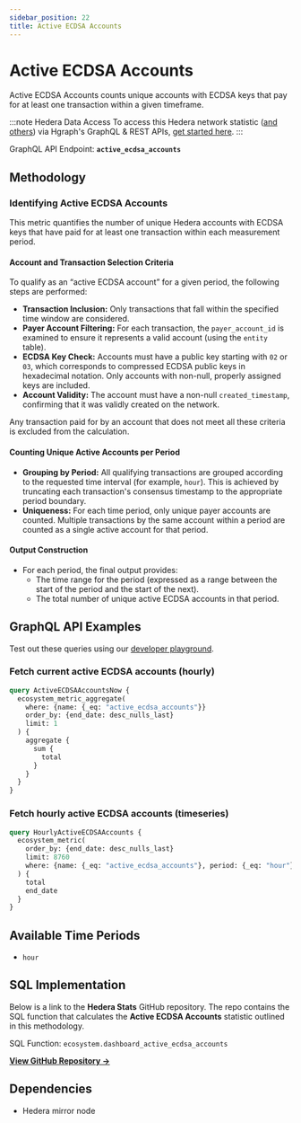 ```yaml
---
sidebar_position: 22
title: Active ECDSA Accounts
---
```


# Active ECDSA Accounts

Active ECDSA Accounts counts unique accounts with ECDSA keys that pay for at least one transaction within a given timeframe.

:::note Hedera Data Access
To access this Hedera network statistic ([and others](/category/hedera-stats/)) via Hgraph's GraphQL & REST APIs, [get started here](https://www.hgraph.com/hedera).
:::

GraphQL API Endpoint: **`active_ecdsa_accounts`**

## Methodology

### Identifying Active ECDSA Accounts

This metric quantifies the number of unique Hedera accounts with ECDSA keys that have paid for at least one transaction within each measurement period.

#### Account and Transaction Selection Criteria

To qualify as an “active ECDSA account” for a given period, the following steps are performed:

- **Transaction Inclusion:** Only transactions that fall within the specified time window are considered.
- **Payer Account Filtering:** For each transaction, the `payer_account_id` is examined to ensure it represents a valid account (using the `entity` table).
- **ECDSA Key Check:** Accounts must have a public key starting with `02` or `03`, which corresponds to compressed ECDSA public keys in hexadecimal notation. Only accounts with non-null, properly assigned keys are included.
- **Account Validity:** The account must have a non-null `created_timestamp`, confirming that it was validly created on the network.

Any transaction paid for by an account that does not meet all these criteria is excluded from the calculation.

#### Counting Unique Active Accounts per Period

- **Grouping by Period:** All qualifying transactions are grouped according to the requested time interval (for example, `hour`). This is achieved by truncating each transaction's consensus timestamp to the appropriate period boundary.
- **Uniqueness:** For each time period, only unique payer accounts are counted. Multiple transactions by the same account within a period are counted as a single active account for that period.

#### Output Construction

- For each period, the final output provides:
  - The time range for the period (expressed as a range between the start of the period and the start of the next).
  - The total number of unique active ECDSA accounts in that period.

## GraphQL API Examples

Test out these queries using our [developer playground](https://dashboard.hgraph.com).

### Fetch current active ECDSA accounts (hourly)

```graphql
query ActiveECDSAAccountsNow {
  ecosystem_metric_aggregate(
    where: {name: {_eq: "active_ecdsa_accounts"}}
    order_by: {end_date: desc_nulls_last}
    limit: 1
  ) {
    aggregate {
      sum {
        total
      }
    }
  }
}
```

### Fetch hourly active ECDSA accounts (timeseries)

```graphql
query HourlyActiveECDSAAccounts {
  ecosystem_metric(
    order_by: {end_date: desc_nulls_last}
    limit: 8760
    where: {name: {_eq: "active_ecdsa_accounts"}, period: {_eq: "hour"}}
  ) {
    total
    end_date
  }
}
```

## Available Time Periods

- `hour`

## SQL Implementation

Below is a link to the **Hedera Stats** GitHub repository. The repo contains the SQL function that calculates the **Active ECDSA Accounts** statistic outlined in this methodology.

SQL Function: `ecosystem.dashboard_active_ecdsa_accounts`

**[View GitHub Repository →](https://github.com/hgraph-io/hedera-stats)**

## Dependencies
* Hedera mirror node
